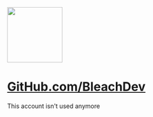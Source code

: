 <img src="https://bleach.dev/static/img/typing.gif" height="128">

# [GitHub.com/BleachDev](https://github.com/BleachDev/)
This account isn't used anymore
